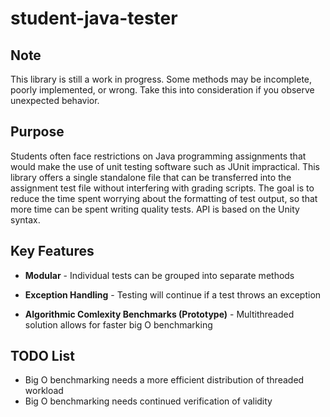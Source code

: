 # student-java-tester

## Note

This library is still a work in progress. Some methods may be incomplete, poorly implemented, or wrong. Take this into consideration if you observe unexpected behavior.
## Purpose

Students often face restrictions on Java programming assignments that would make the use of unit testing software such as JUnit impractical. This library offers a single standalone file that can be transferred into the assignment test file without interfering with grading scripts. The goal is to reduce the time spent worrying about the formatting of test output, so that more time can be spent writing quality tests. API is based on the Unity syntax.
## Key Features
  * **Modular** - 
  Individual tests can be grouped into separate methods

  * **Exception Handling** - 
  Testing will continue if a test throws an exception

  * **Algorithmic Comlexity Benchmarks (Prototype)** - 
  Multithreaded solution allows for faster big O benchmarking

## TODO List

  * Big O benchmarking needs a more efficient distribution of threaded workload
  * Big O benchmarking needs continued verification of validity
